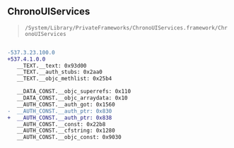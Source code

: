 ## ChronoUIServices

> `/System/Library/PrivateFrameworks/ChronoUIServices.framework/ChronoUIServices`

```diff

-537.3.23.100.0
+537.4.1.0.0
   __TEXT.__text: 0x93d00
   __TEXT.__auth_stubs: 0x2aa0
   __TEXT.__objc_methlist: 0x25b4

   __DATA_CONST.__objc_superrefs: 0x110
   __DATA_CONST.__objc_arraydata: 0x10
   __AUTH_CONST.__auth_got: 0x1560
-  __AUTH_CONST.__auth_ptr: 0x830
+  __AUTH_CONST.__auth_ptr: 0x838
   __AUTH_CONST.__const: 0x22b8
   __AUTH_CONST.__cfstring: 0x1280
   __AUTH_CONST.__objc_const: 0x9030

```
